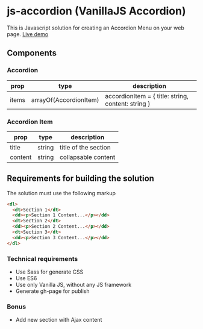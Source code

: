 # js-accordion (VanillaJS Accordion)

This is Javascript solution for creating an Accordion Menu on your web page.
[Live demo](https://juanmendez90.github.io/js-accordion/)

## Components

### Accordion

| prop  | type                   | description                                        |
| ----- | ---------------------- | -------------------------------------------------- |
| items | arrayOf(AccordionItem) | accordionItem = { title: string, content: string } |

### Accordion Item

| prop    | type   | description          |
| ------- | ------ | -------------------- |
| title   | string | title of the section |
| content | string | collapsable content  |

## Requirements for building the solution

The solution must use the following markup

```html
<dl>
  <dt>Section 1</dt>
  <dd><p>Section 1 Content...</p></dd>
  <dt>Section 2</dt>
  <dd><p>Section 2 Content...</p></dd>
  <dt>Section 3</dt>
  <dd><p>Section 3 Content...</p></dd>
</dl>
```

### Technical requirements

- Use Sass for generate CSS
- Use ES6
- Use only Vanilla JS, without any JS framework
- Generate gh-page for publish

### Bonus

- Add new section with Ajax content
